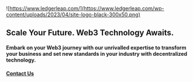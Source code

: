 ![https://www.ledgerleap.com/](https://www.ledgerleap.com/wp-content/uploads/2023/04/site-logo-black-300x50.png)

## Scale Your Future. Web3 Technology Awaits.

#### Embark on your Web3 journey with our unrivalled expertise to transform your business and set new standards in your industry with decentralized technology.

#### [Contact Us](https://www.ledgerleap.com/)
